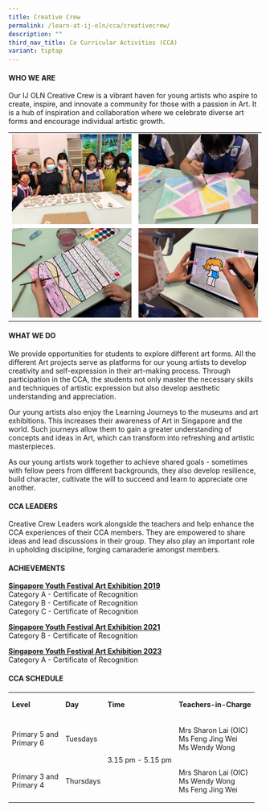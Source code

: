 ```yaml
---
title: Creative Crew
permalink: /learn-at-ij-oln/cca/creativecrew/
description: ""
third_nav_title: Co Curricular Activities (CCA)
variant: tiptap
---
```

<h4>WHO WE ARE</h4><p>Our IJ OLN Creative Crew is a vibrant haven for young artists who aspire to create, inspire, and innovate a community for those with a passion in Art. It is a hub of inspiration and collaboration where we celebrate diverse art forms and encourage individual artistic growth.</p><table><tbody><tr><td rowspan="1" colspan="1"><div class="isomer-image-wrapper"><img style="width: 100%" height="auto" width="100%" alt="" src="/images/CCAPics/CCrew1w.jpg"></div></td><td rowspan="1" colspan="1"><div class="isomer-image-wrapper"><img style="width: 100%" height="auto" width="100%" alt="" src="/images/CCAPics/CCrew2w.jpg"></div></td></tr><tr><td rowspan="1" colspan="1"><div class="isomer-image-wrapper"><img style="width: 100%" height="auto" width="100%" alt="" src="/images/CCAPics/CCrew3w.jpg"></div></td><td rowspan="1" colspan="1"><div class="isomer-image-wrapper"><img style="width: 100%" height="auto" width="100%" alt="" src="/images/CCAPics/CCrew4w.jpg"></div></td></tr></tbody></table><h4>WHAT WE DO</h4><p>We provide opportunities for students to explore different art forms. All the different Art projects serve as platforms for our young artists to develop creativity and self-expression in their art-making process. Through participation in the CCA, the students not only master the necessary skills and techniques of artistic expression but also develop aesthetic understanding and appreciation.</p><p>Our young artists also enjoy the Learning Journeys to the museums and art exhibitions. This increases their awareness of Art in Singapore and the world. Such journeys allow them to gain a greater understanding of concepts and ideas in Art, which can transform into refreshing and artistic masterpieces.</p><p>As our young artists work together to achieve shared goals - sometimes with fellow peers from different backgrounds, they also develop resilience, build character, cultivate the will to succeed and learn to appreciate one another.</p><h4>CCA LEADERS</h4><p>Creative Crew Leaders work alongside the teachers and help enhance the CCA experiences of their CCA members. They are empowered to share ideas and lead discussions in their group. They also play an important role in upholding discipline, forging camaraderie amongst members.</p><h4>ACHIEVEMENTS</h4><p><strong><u>Singapore Youth Festival Art Exhibition 2019</u></strong><br>Category A - Certificate of Recognition<br>Category B - Certificate of Recognition<br>Category C - Certificate of Recognition</p><p><strong><u>Singapore Youth Festival Art Exhibition 2021</u></strong><br>Category B - Certificate of Recognition</p><p><strong><u>Singapore Youth Festival Art Exhibition 2023</u></strong><br>Category A - Certificate of Recognition</p><h4>CCA SCHEDULE</h4><table><tbody><tr><td rowspan="1" colspan="1"><p><strong>Level</strong></p></td><td rowspan="1" colspan="1"><p><strong>Day</strong></p></td><td rowspan="1" colspan="1"><p><strong>Time</strong></p></td><td rowspan="1" colspan="1"><p><strong>Teachers-in-Charge</strong></p></td></tr><tr><td rowspan="1" colspan="1"><p>Primary 5 and<br>Primary 6</p></td><td rowspan="1" colspan="1"><p>Tuesdays</p></td><td rowspan="2" colspan="1"><p>3.15 pm - 5.15 pm</p></td><td rowspan="1" colspan="1"><p>Mrs Sharon Lai (OIC)<br>Ms Feng Jing Wei<br>Ms Wendy Wong</p></td></tr><tr><td rowspan="1" colspan="1"><p>Primary 3 and<br>Primary 4</p></td><td rowspan="1" colspan="1"><p>Thursdays</p></td><td rowspan="1" colspan="1"><p>Mrs Sharon Lai (OIC)<br>Ms Wendy Wong<br>Ms Feng Jing Wei</p></td></tr></tbody></table><p></p>